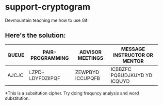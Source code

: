 # support-cryptogram
Devmountain teaching me how to use Git

## Here's the solution:

| QUEUE | PAIR-PROGRAMMING | ADVISOR MEETINGS | MESSAGE INSTRUCTOR OR MENTOR |
|-------|------------------|------------------|------------------------------|
| AJCJC | LZPD-LDYFDZIIPQF | ZEWPBYD ICCUPQFB | ICBBZFC PQBUDJKUYD YD ICQUYD |

*This is a subsitution cipher. Try doing frequncy analysis and word substitution.
